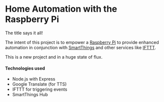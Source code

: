 # Home Automation with the Raspberry Pi #

The title says it all!

The intent of this project is to empower a [Raspberry Pi](https://www.raspberrypi.org) 
to provide enhanced automation in conjunction with [SmartThings](https://www.smartthings.com) 
and other services like [IFTTT](https://ifttt.com).

This is a new project and in a huge state of flux.

#### Technologies used ####

  * Node.js with Express
  * Google Translate (for TTS)
  * IFTTT for triggering events
  * SmartThings Hub